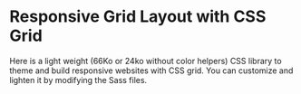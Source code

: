 # Responsive Grid Layout with CSS Grid

Here is a light weight (66Ko or 24ko without color helpers) CSS library to theme and build responsive websites with CSS grid. You can customize and lighten it by modifying the Sass files.